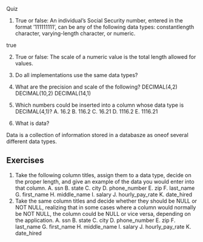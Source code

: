 Quiz
1. True or false: An individual’s Social Security number, entered in the
format ’111111111’, can be any of the following data types: constantlength character, varying-length character, or numeric.

true

2. True or false: The scale of a numeric value is the total length allowed
for values.

3. Do all implementations use the same data types?

4. What are the precision and scale of the following?
DECIMAL(4,2)
DECIMAL(10,2)
DECIMAL(14,1)
5. Which numbers could be inserted into a column whose data type is
DECIMAL(4,1)?
A. 16.2
B. 116.2
C. 16.21
D. 1116.2
E. 1116.21

6. What is data?

Data is a collection of information stored in a databasze as oneof several different data types.


## Exercises
1. Take the following column titles, assign them to a data type, decide on
the proper length, and give an example of the data you would enter into
that column.
A. ssn
B. state
C. city
D. phone_number
E. zip
F. last_name
G. first_name
H. middle_name
I. salary
J. hourly_pay_rate
K. date_hired
2. Take the same column titles and decide whether they should be NULL or
NOT NULL, realizing that in some cases where a column would normally
be NOT NULL, the column could be NULL or vice versa, depending on the
application.
A. ssn
B. state
C. city
D. phone_number
E. zip
F. last_name
G. first_name
H. middle_name
I. salary
J. hourly_pay_rate
K. date_hired



